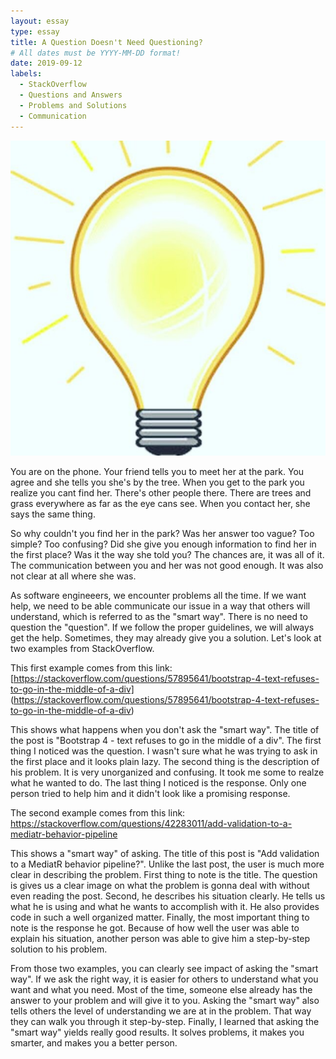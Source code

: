 ```yaml
---
layout: essay
type: essay
title: A Question Doesn't Need Questioning?
# All dates must be YYYY-MM-DD format!
date: 2019-09-12
labels:
  - StackOverflow
  - Questions and Answers
  - Problems and Solutions
  - Communication
---
```


<img class="ui medium left floated image" src="../images/smartbulb.jpg">

You are on the phone. Your friend tells you to meet her at the park. You agree and she tells you she's by the tree. When you get to the park you realize you cant find her. There's other people there. There are trees and grass everywhere as far as the eye cans see. When you contact her, she says the same thing. 

So why couldn't you find her in the park? Was her answer too vague? Too simple? Too confusing? Did she give you enough information to find her in the first place? Was it the way she told you? The chances are, it was all of it. The communication between you and her was not good enough. It was also not clear at all where she was.

As software engineeers, we encounter problems all the time. If we want help, we need to be able communicate our issue in a way that others will understand, which is referred to as the "smart way". There is no need to question the "question". If we follow the proper guidelines, we will always get the help. Sometimes, they may already give you a solution. Let's look at two examples from  StackOverflow.

This first example comes from this link: [https://stackoverflow.com/questions/57895641/bootstrap-4-text-refuses-to-go-in-the-middle-of-a-div] (https://stackoverflow.com/questions/57895641/bootstrap-4-text-refuses-to-go-in-the-middle-of-a-div)

This shows what happens when you don't ask the "smart way". The title of the post is "Bootstrap 4 - text refuses to go in the middle of a div". The first thing I noticed was the question. I wasn't sure what he was trying to ask in the first place and it looks plain lazy. The second thing is the description of his problem. It is very unorganized and confusing. It took me some to realze what he wanted to do. The last thing I noticed is the response. Only one person tried to help him and it didn't look like a promising response.

The second example comes from this link: https://stackoverflow.com/questions/42283011/add-validation-to-a-mediatr-behavior-pipeline

This shows a "smart way" of asking. The title of this post is "Add validation to a MediatR behavior pipeline?". Unlike the last post, the user is much more clear in describing the problem. First thing to note is the title. The question is gives us a clear image on what the problem is gonna deal with without even reading the post. Second, he describes his situation clearly. He tells us what he is using and what he wants to accomplish with it. He also provides code in such a well organized matter. Finally, the most important thing to note is the response he got. Because of how well the user was able to explain his situation, another person was able to give him a step-by-step solution to his problem.

From those two examples, you can clearly see impact of asking the "smart way". If we ask the right way, it is easier for others to understand what you want and what you need. Most of the time, someone else already has the answer to your problem and will give it to you. Asking the "smart way" also tells others the level of understanding we are at in the problem. That way they can walk you through it step-by-step. Finally, I learned that asking the "smart way" yields really good results. It solves problems, it makes you smarter, and makes you a better person.
